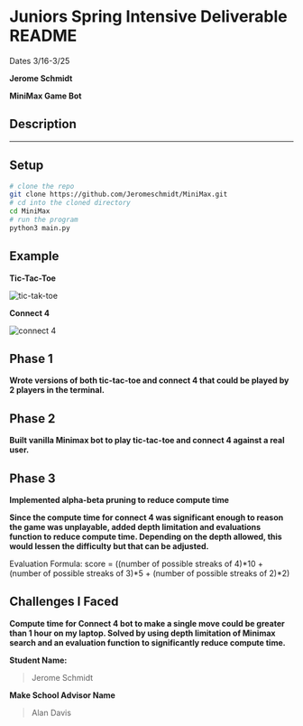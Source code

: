 # Juniors Spring Intensive Deliverable README

Dates 3/16-3/25

**Jerome Schmidt**


**MiniMax Game Bot**


## Description
****

## Setup
```bash
# clone the repo
git clone https://github.com/Jeromeschmidt/MiniMax.git
# cd into the cloned directory
cd MiniMax
# run the program
python3 main.py
```

## Example
**Tic-Tac-Toe**

![tic-tak-toe](assets/ttt_minimax.gif)

**Connect 4**

![connect 4](assets/connect4_minimax.gif)


## Phase 1
**Wrote versions of both tic-tac-toe and connect 4 that could be played by 2 players in the terminal.**

## Phase 2
**Built vanilla Minimax bot to play tic-tac-toe and connect 4 against a real user.**

## Phase 3
**Implemented alpha-beta pruning to reduce compute time**

**Since the compute time for connect 4 was significant enough to reason the game was unplayable, added depth limitation and evaluations function to reduce compute time. Depending on the depth allowed, this would lessen the difficulty but that can be adjusted.**

Evaluation Formula: score = ((number of possible streaks of 4)*10 + (number of possible streaks of 3)*5 + (number of possible streaks of 2)*2)

## Challenges I Faced
**Compute time for Connect 4 bot to make a single move could be greater than 1 hour on my laptop. Solved by using depth limitation of Minimax search and an evaluation function to significantly reduce compute time.**

**Student Name:**                
> Jerome Schmidt

**Make School Advisor Name**
> Alan Davis
